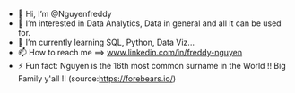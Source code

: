 - 👋 Hi, I’m @Nguyenfreddy
- 👀 I’m interested in Data Analytics, Data in general and all it can be used for.
- 🌱 I’m currently learning SQL, Python, Data Viz...
- 📫 How to reach me ==> www.linkedin.com/in/freddy-nguyen
- ⚡ Fun fact: Nguyen is the 16th most common surname in the World !! Big Family y'all !! (source:https://forebears.io/)

<!---
Nguyenfreddy/Nguyenfreddy is a ✨ special ✨ repository because its `README.md` (this file) appears on your GitHub profile.
You can click the Preview link to take a look at your changes.
--->
